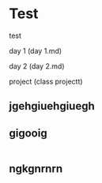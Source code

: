 # Test

test

day 1 (day 1.md)

day 2 (day 2.md)

project (class projectt)

## jgehgiuehgiuegh
##  gigooig


```bach

```

## ngkgnrnrn

